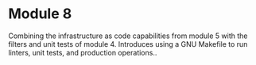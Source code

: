 # Module 8
Combining the infrastructure as code capabilities from module 5 with
the filters and unit tests of module 4. Introduces using a GNU Makefile
to run linters, unit tests, and production operations..
